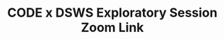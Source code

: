 ---
title: CODE x DSWS Exploratory Session Zoom Link
redirect_to: https://us02web.zoom.us/j/89484522955?pwd=WEFLaHdmUVlHLzZzSWJnU0t5ZS82dz09
redirect_from: 
  - /DSWSExploSession
  - /dswsexplosession
---